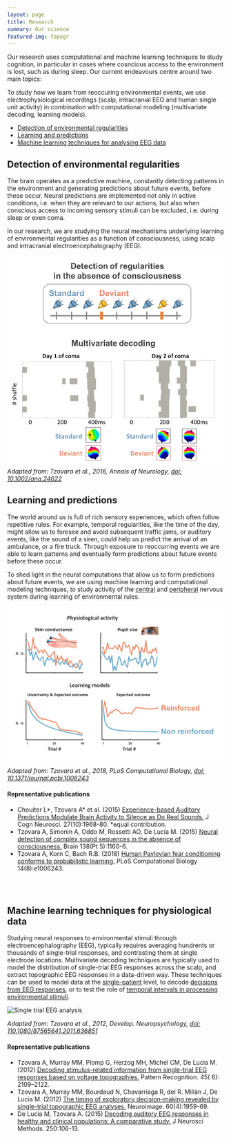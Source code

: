 ```yaml
---
layout: page
title: Research
summary: Our science
featured-img: topogr
---
```


Our research uses computational and machine learning techniques to study cognition, in particular in cases where cosncious access to the environment is lost, such as during sleep. Our current endeavours centre around two main topics:

To study how we learn from reoccuring environmental events, we use electrophysiological recordings (scalp, intracranial EEG and human single unit activity) in combination with computational modeling (multivariate decoding, learning models).
* [Detection of environmental regularities](#detection-of-environmental-regularities)
* [Learning and predictions](#learning-and-predictions)
* [Machine learning techniques for analysing EEG data](#machine-learning-techniques-for-physiological-data)

## Detection of environmental regularities

The brain operates as a predictive machine, constantly detecting patterns in the environment and generating predictions about future events, before these occur. Neural predictions are implemented not only in active conditions, i.e. when they are relevant to our actions, but also when conscious access to incoming sensory stimuli can be excluded, i.e. during sleep or even coma. <br/>

In our research, we are studying the neural mechanisms underlying learning of environmental regularities as a function of consciousness, using scalp and intracranial electroencephalography (EEG).

![Modeling associative learning](https://raw.githubusercontent.com/ccneuro/ccneuro.github.io/master/assets/img/posts/Regularities.png)
*Adapted from: Tzovara et al., 2016, Annals of Neurology, [doi: 10.1002/ana.24622]( https://doi.org/10.1002/ana.24622)*

## Learning and predictions

The world around us is full of rich sensory experiences, which often follow repetitive rules. For example, temporal
regularities, like the time of the day, might allow us to foresee and avoid subsequent traffic jams, or auditory events,
like the sound of a siren, could help us predict the arrival of an ambulance, or a fire truck. Through exposure to
reoccurring events we are able to learn patterns and eventually form predictions about future events before these
occur. <br/>

To shed light in the neural computations that allow us to form predictions about future events, we are using machine learning and computational modeling techniques, to study activity of the [central](http://www.mitpressjournals.org/doi/abs/10.1162/jocn_a_00835) and [peripheral](https://journals.plos.org/ploscompbiol/article?id=10.1371/journal.pcbi.1006243) nervous system during learning of environmental rules.

![Modeling associative learning](https://raw.githubusercontent.com/ccneuro/ccneuro.github.io/master/assets/img/posts/Models.png)
*Adapted from: Tzovara et al., 2018, PLoS Computational Biology, [doi: 10.1371/journal.pcbi.1006243]( https://doi.org/10.1371/journal.pcbi.1006243)*


#### Representative publications
* Chouiter L*, Tzovara A* et al. (2015) [Experience-based Auditory Predictions Modulate Brain Activity to Silence as Do Real Sounds.](http://www.mitpressjournals.org/doi/abs/10.1162/jocn_a_00835) J Cogn Neurosci. 27(10):1968-80. *equal contribution.
* Tzovara A, Simonin A, Oddo M, Rossetti AO, De Lucia M. (2015) [Neural detection of complex sound sequences in the absence of consciousness.](https://academic.oup.com/brain/article/138/5/1160/406045/Neural-detection-of-complex-sound-sequences-in-the) Brain 138(Pt 5):1160-6.
* Tzovara A, Korn C, Bach R.B. (2018) [Human Pavlovian fear conditioning conforms to probabilistic learning.](https://journals.plos.org/ploscompbiol/article?id=10.1371/journal.pcbi.1006243) PLoS Computational Biology 14(8):e1006243.

<br/><br/>
## Machine learning techniques for physiological data

Studying neural responses to environmental stimuli through electroencephalography (EEG), typically requires averaging hundrents or thousands of single-trial responses, and contrasting them at single electrode locations. Multivariate decoding techniques are typically used to model the distribution of single-trial EEG responses across the scalp, and extract topographic EEG responses in a data-driven way. These techniques can be used to model data at the [single-patient](http://www.sciencedirect.com/science/article/pii/S0165027014003872) level, to decode [decisions from EEG responses](http://www.sciencedirect.com/science/article/pii/S1053811912001632), or to test the role of [temporal intervals in processing environmental stimuli](http://www.sciencedirect.com/science/article/pii/S1053811912001589). 
</br>


![Single trial EEG analysis](https://raw.githubusercontent.com/aath0/aath0.github.io/master/assets/img/topogr.jpg)

*Adapted from: Tzovara et al., 2012, Develop. Neuropsychology, [doi: 110.1080/87565641.2011.636851](http://dx.doi.org/10.1080/87565641.2011.636851)*

#### Representative publications
* Tzovara A, Murray MM, Plomp G, Herzog MH, Michel CM, De Lucia M. (2012) [Decoding stimulus-related information from single-trial EEG responses based on voltage topographies.](http://www.sciencedirect.com/science/article/pii/S0031320311001440) Pattern Recognition. 45( 6): 2109–2122.
* Tzovara A, Murray MM, Bourdaud N, Chavarriaga R, del R. Millán J, De Lucia M. (2012) [The timing of exploratory decision-making revealed by single-trial topographic EEG analyses.](http://www.sciencedirect.com/science/article/pii/S1053811912001632) Neuroimage. 60(4):1959-69.
* De Lucia M, Tzovara A. (2015) [Decoding auditory EEG responses in healthy and clinical populations: A comparative study.](http://www.sciencedirect.com/science/article/pii/S0165027014003872) J Neurosci Methods. 250:106-13.
